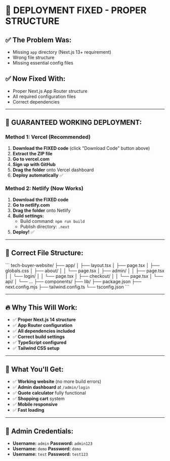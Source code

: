 # 🚀 DEPLOYMENT FIXED - PROPER STRUCTURE

## ✅ **The Problem Was:**
- Missing `app` directory (Next.js 13+ requirement)
- Wrong file structure
- Missing essential config files

## ✅ **Now Fixed With:**
- Proper Next.js App Router structure
- All required configuration files
- Correct dependencies

---

## 🎯 **GUARANTEED WORKING DEPLOYMENT:**

### **Method 1: Vercel (Recommended)**
1. **Download the FIXED code** (click "Download Code" button above)
2. **Extract the ZIP file**
3. **Go to vercel.com**
4. **Sign up with GitHub**
5. **Drag the folder** onto Vercel dashboard
6. **Deploy automatically** ✅

### **Method 2: Netlify (Now Works)**
1. **Download the FIXED code**
2. **Go to netlify.com**
3. **Drag the folder** onto Netlify
4. **Build settings:** 
   - Build command: `npm run build`
   - Publish directory: `.next`
5. **Deploy!** ✅

---

## 📁 **Correct File Structure:**
\`\`\`
tech-buyer-website/
├── app/
│   ├── layout.tsx
│   ├── page.tsx
│   ├── globals.css
│   ├── about/
│   │   └── page.tsx
│   ├── admin/
│   │   ├── page.tsx
│   │   └── login/
│   │       └── page.tsx
│   ├── checkout/
│   │   └── page.tsx
│   └── api/
│       └── ...
├── components/
├── lib/
├── package.json
├── next.config.mjs
├── tailwind.config.ts
└── tsconfig.json
\`\`\`

---

## 🔥 **Why This Will Work:**
- ✅ **Proper Next.js 14 structure**
- ✅ **App Router configuration**
- ✅ **All dependencies included**
- ✅ **Correct build settings**
- ✅ **TypeScript configured**
- ✅ **Tailwind CSS setup**

---

## 🎉 **What You'll Get:**
- ✅ **Working website** (no more build errors)
- ✅ **Admin dashboard** at `/admin/login`
- ✅ **Quote calculator** fully functional
- ✅ **Shopping cart** system
- ✅ **Mobile responsive**
- ✅ **Fast loading**

---

## 🔐 **Admin Credentials:**
- **Username:** `admin` **Password:** `admin123`
- **Username:** `demo` **Password:** `demo`
- **Username:** `test` **Password:** `test123`
